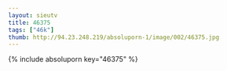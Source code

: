 ```yaml
--- 
layout: sieutv
title: 46375
tags: ["46k"]
thumb: http://94.23.248.219/absoluporn-1/image/002/46375.jpg
---
```

{% include absoluporn key="46375" %} 
